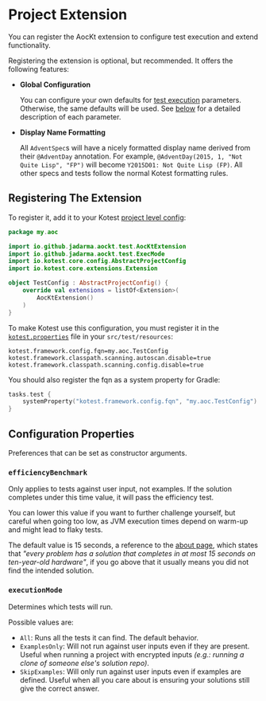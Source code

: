 # Project Extension

<link-summary rel="summary"/>
<tldr id="summary">
    You can register the AocKt extension to configure test execution and extend functionality.
</tldr>

Registering the extension is optional, but recommended.
It offers the following features:

- **Global Configuration**

    You can configure your own defaults for [test execution](test-config.md) parameters.
    Otherwise, the same defaults will be used.
    See [below](#configuration-properties) for a detailed description of each parameter.

- **Display Name Formatting**

    All `AdventSpec`s will have a nicely formatted display name derived from their `@AdventDay` annotation.
    For example, `@AdventDay(2015, 1, "Not Quite Lisp", "FP")` will become
    `Y2015D01: Not Quite Lisp (FP)`.
    All other specs and tests follow the normal Kotest formatting rules.

## Registering The Extension

To register it, add it to your Kotest [project level config](https://kotest.io/docs/framework/project-config.html):

```kotlin
package my.aoc

import io.github.jadarma.aockt.test.AocKtExtension
import io.github.jadarma.aockt.test.ExecMode
import io.kotest.core.config.AbstractProjectConfig
import io.kotest.core.extensions.Extension

object TestConfig : AbstractProjectConfig() {
    override val extensions = listOf<Extension>(
        AocKtExtension()
    )
}
```

To make Kotest use this configuration, you must register it in the 
[`kotest.properties`](https://kotest.io/docs/intellij/intellij-properties.html#specifying-the-properties-filename)
file in your `src/test/resources`:

```properties
kotest.framework.config.fqn=my.aoc.TestConfig
kotest.framework.classpath.scanning.autoscan.disable=true
kotest.framework.classpath.scanning.config.disable=true
```

You should also register the fqn as a system property for Gradle:

```kotlin
tasks.test {
    systemProperty("kotest.framework.config.fqn", "my.aoc.TestConfig")
}
```



## Configuration Properties

Preferences that can be set as constructor arguments.

### `efficiencyBenchmark`

Only applies to tests against user input, not examples.
If the solution completes under this time value, it will pass the efficiency test.

You can lower this value if you want to further challenge yourself, but careful when going too low, as JVM
execution times depend on warm-up and might lead to flaky tests.

The default value is 15 seconds, a reference to the [about page](https://adventofcode.com/about), which states that
_"every problem has a solution that completes in at most 15 seconds on ten-year-old hardware"_, if you go above that it
usually means you did not find the intended solution.

### `executionMode`

Determines which tests will run.

Possible values are:

- `All`: Runs all the tests it can find. The default behavior.
- `ExamplesOnly`: Will not run against user inputs even if they are present.
  Useful when running a project with encrypted inputs _(e.g.: running a clone of someone else's solution repo)_.
- `SkipExamples`: Will only run against user inputs even if examples are defined.
  Useful when all you care about is ensuring your solutions still give the correct answer.
